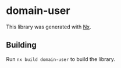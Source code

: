 # domain-user

This library was generated with [Nx](https://nx.dev).

## Building

Run `nx build domain-user` to build the library.
